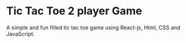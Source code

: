 # Tic Tac Toe 2 player Game
A simple and fun filled tic tac toe game using React-js, Html, CSS and JavaScript.